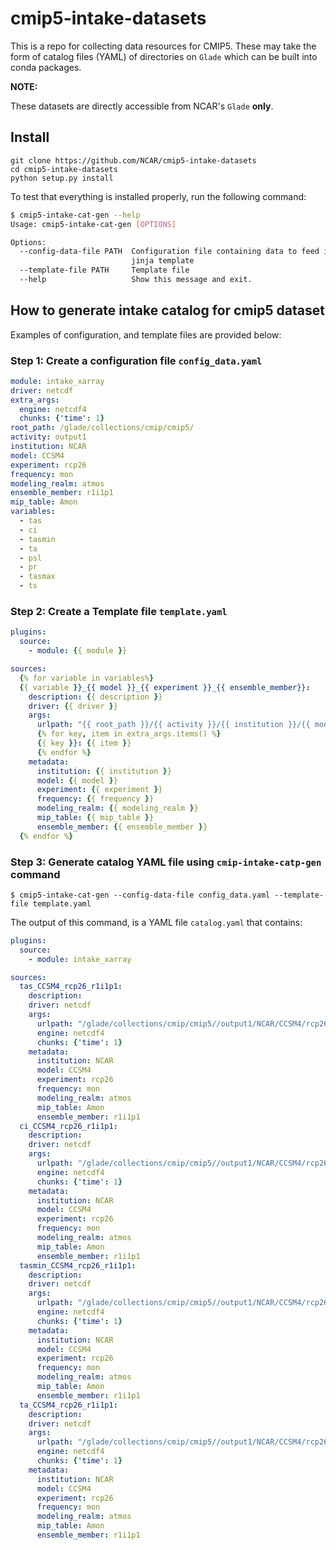 # cmip5-intake-datasets

This is a repo for collecting data resources for CMIP5. These may take the form of catalog files (YAML) of  directories on `Glade` which can be built into conda packages.

**NOTE:**

These datasets are directly accessible from NCAR's `Glade` **only**. 


## Install

    git clone https://github.com/NCAR/cmip5-intake-datasets
    cd cmip5-intake-datasets
    python setup.py install 

To test that everything is installed properly, run the following command:
```bash
$ cmip5-intake-cat-gen --help
Usage: cmip5-intake-cat-gen [OPTIONS]

Options:
  --config-data-file PATH  Configuration file containing data to feed in a
                           jinja template
  --template-file PATH     Template file
  --help                   Show this message and exit.
```


## How to generate intake catalog for cmip5 dataset

Examples of configuration, and template files are provided below:

### Step 1: Create a configuration file `config_data.yaml`

```yaml
module: intake_xarray
driver: netcdf
extra_args:
  engine: netcdf4
  chunks: {'time': 1}
root_path: /glade/collections/cmip/cmip5/
activity: output1
institution: NCAR
model: CCSM4
experiment: rcp26
frequency: mon
modeling_realm: atmos 
ensemble_member: r1i1p1
mip_table: Amon
variables:
  - tas
  - ci
  - tasmin
  - ta
  - psl
  - pr
  - tasmax
  - ts
  ```


### Step 2: Create a Template file `template.yaml`

```yaml
plugins:
  source:
    - module: {{ module }}

sources:
  {% for variable in variables%}
  {{ variable }}_{{ model }}_{{ experiment }}_{{ ensemble_member}}:
    description: {{ description }}
    driver: {{ driver }}
    args: 
      urlpath: "{{ root_path }}/{{ activity }}/{{ institution }}/{{ model }}/{{ experiment }}/{{ frequency }}/{{ modeling_realm }}/{{ mip_table }}/{{ ensemble_member }}/latest/{{ variable }}/{{ variable }}_{{ mip_table }}_{{ model }}*.nc"
      {% for key, item in extra_args.items() %}
      {{ key }}: {{ item }}
      {% endfor %}
    metadata:
      institution: {{ institution }}
      model: {{ model }}
      experiment: {{ experiment }}
      frequency: {{ frequency }}
      modeling_realm: {{ modeling_realm }}
      mip_table: {{ mip_table }}
      ensemble_member: {{ ensemble_member }}
  {% endfor %}
  ```



### Step 3: Generate catalog YAML file using `cmip-intake-catp-gen` command

    $ cmip5-intake-cat-gen --config-data-file config_data.yaml --template-file template.yaml

The output of this command, is a YAML file `catalog.yaml` that contains:

```yaml
plugins:
  source:
    - module: intake_xarray

sources:
  tas_CCSM4_rcp26_r1i1p1:
    description: 
    driver: netcdf
    args: 
      urlpath: "/glade/collections/cmip/cmip5//output1/NCAR/CCSM4/rcp26/mon/atmos/Amon/r1i1p1/latest/tas/tas_Amon_CCSM4*.nc"
      engine: netcdf4
      chunks: {'time': 1}
    metadata:
      institution: NCAR
      model: CCSM4
      experiment: rcp26
      frequency: mon
      modeling_realm: atmos
      mip_table: Amon
      ensemble_member: r1i1p1
  ci_CCSM4_rcp26_r1i1p1:
    description: 
    driver: netcdf
    args: 
      urlpath: "/glade/collections/cmip/cmip5//output1/NCAR/CCSM4/rcp26/mon/atmos/Amon/r1i1p1/latest/ci/ci_Amon_CCSM4*.nc"
      engine: netcdf4
      chunks: {'time': 1}
    metadata:
      institution: NCAR
      model: CCSM4
      experiment: rcp26
      frequency: mon
      modeling_realm: atmos
      mip_table: Amon
      ensemble_member: r1i1p1
  tasmin_CCSM4_rcp26_r1i1p1:
    description: 
    driver: netcdf
    args: 
      urlpath: "/glade/collections/cmip/cmip5//output1/NCAR/CCSM4/rcp26/mon/atmos/Amon/r1i1p1/latest/tasmin/tasmin_Amon_CCSM4*.nc"
      engine: netcdf4
      chunks: {'time': 1}
    metadata:
      institution: NCAR
      model: CCSM4
      experiment: rcp26
      frequency: mon
      modeling_realm: atmos
      mip_table: Amon
      ensemble_member: r1i1p1
  ta_CCSM4_rcp26_r1i1p1:
    description: 
    driver: netcdf
    args: 
      urlpath: "/glade/collections/cmip/cmip5//output1/NCAR/CCSM4/rcp26/mon/atmos/Amon/r1i1p1/latest/ta/ta_Amon_CCSM4*.nc"
      engine: netcdf4
      chunks: {'time': 1}
    metadata:
      institution: NCAR
      model: CCSM4
      experiment: rcp26
      frequency: mon
      modeling_realm: atmos
      mip_table: Amon
      ensemble_member: r1i1p1
```

